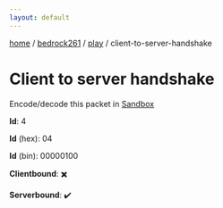 ```yaml
---
layout: default
---
```


[home](/)  /  [bedrock261](/protocol/bedrock261)  /  [play](/protocol/bedrock261/play)  /  client-to-server-handshake

# Client to server handshake

Encode/decode this packet in [Sandbox](../../../sandbox/bedrock261#Play.ClientToServerHandshake)

**Id**: 4

**Id** (hex): 04

**Id** (bin): 00000100

**Clientbound**: ✖️

**Serverbound**: ✔️
